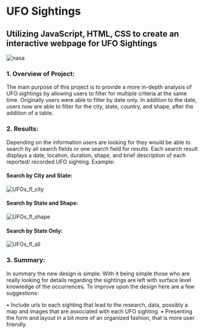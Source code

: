# UFO Sightings
## Utilizing JavaScript, HTML, CSS to create an interactive webpage for UFO Sightings 
![nasa](https://user-images.githubusercontent.com/69441332/99883450-2ef53f00-2bed-11eb-9828-2cb024fd16b2.jpg)

### 1.	Overview of Project: 


The main purpose of this project is to provide a more in-depth analysis of UFO sightings by allowing users to filter for multiple criteria at the same time. Originally users were able to filter by date only. In addition to the date, users now are able to filter for the city, state, country, and shape, after the addition of a table.


### 2.	Results: 


Depending on the information users are looking for they would be able to search by all search fields or one search field for results. Each search result displays a date, location, duration, shape, and brief description of each reported/ recorded UFO sighting. Example: 

#### Search by City and State:


![UFOs_fl_city](https://user-images.githubusercontent.com/69441332/99883637-5c8eb800-2bee-11eb-94bf-70391f22be0f.png)


#### Search by State and Shape:


![UFOs_fl_shape](https://user-images.githubusercontent.com/69441332/99883652-77f9c300-2bee-11eb-8c92-287e37e33270.png)


#### Search by State Only: 


![UFOs_fl_all](https://user-images.githubusercontent.com/69441332/99883603-294c2900-2bee-11eb-8730-3df45e6400ca.png)


### 3.	Summary: 


In summary the new design is simple. With it being simple those who are really looking for details regarding the sightings are left with surface level knowledge of the occurrences. To improve upon the design here are a few suggestions:

•	Include urls to each sighting that lead to the research, data, possibly a map and images that are associated with each UFO sighting.
•	Presenting the form and layout in a bit more of an organized fashion, that is more user friendly. 

